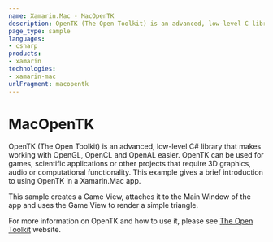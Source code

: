 ```yaml
---
name: Xamarin.Mac - MacOpenTK
description: OpenTK (The Open Toolkit) is an advanced, low-level C library that makes working with OpenGL, OpenCL and OpenAL easier. OpenTK can be used for...
page_type: sample
languages:
- csharp
products:
- xamarin
technologies:
- xamarin-mac
urlFragment: macopentk
---
```

# MacOpenTK

OpenTK (The Open Toolkit) is an advanced, low-level C# library that makes working with OpenGL, OpenCL and OpenAL easier. OpenTK can be used for games, scientific applications or other projects that require 3D graphics, audio or computational functionality. This example gives a brief introduction to using OpenTK in a Xamarin.Mac app.

This sample creates a Game View, attaches it to the Main Window of the app and uses the Game View to render a simple triangle.

For more information on OpenTK and how to use it, please see [The Open Toolkit](http://www.opentk.com) website.